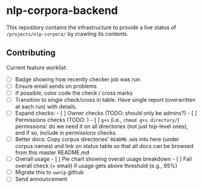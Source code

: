 # nlp-corpora-backend

This repository contains the infrastructure to provide a live status of
`/projects/nlp-corpora/` by crawling its contents.

## Contributing

Current feature worklist:

- [ ] Badge showing how recently checker job was run
- [ ] Ensure email sends on problems
- [ ] If possible, color code the check / cross marks
- [ ] Transition to single check/cross in table. Have single report
  (overwritten at each run) with details.
- [ ] Expand checks:
      - [ ] Owner checks (TODO: should only be admins?)
      - [ ] Permissions checks (TODO: )
      - [ ] `g+s` (i.e., `chmod g+s directory/`) permissions: do we need it on all
      directories (not just top-level ones), and if so, include in permissions
      checks.
- [ ] Better docs: Copy corpus directories' `README.md`s into here (under
  corpus names) and link on status table so that all docs can be browsed from
  this master README.md
- [ ] Overall usage
      - [ ] Pie chart showing overall usage breakdown
      - [ ] Fail overall check (+ email) if usage gets above threshold (e.g., 95%)
- [ ] Migrate this to `uwnlp` github
- [ ] Send announcement
